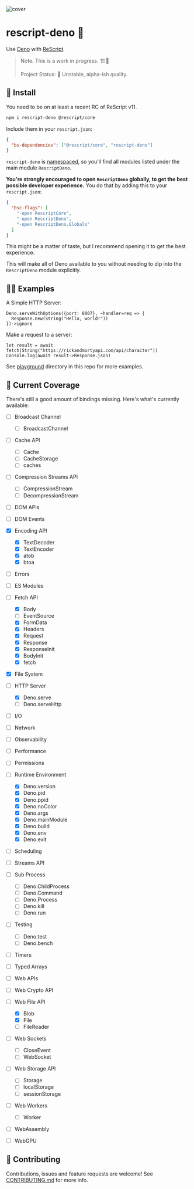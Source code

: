 ![cover](https://cdn.jsdelivr.net/gh/tsirysndr/rescript-deno@main/.github/images/cover.png)

# rescript-deno 🦕

Use [Deno](https://deno.com/) with [ReScript](https://rescript-lang.org/).

> Note: This is a work in progress. 🏗️🚧
>
> Project Status: 🐲 Unstable, alpha-ish quality.

## 🚚 Install

You need to be on at least a recent RC of ReScript v11.

```sh
npm i rescript-deno @rescript/core
```

Include them in your `rescript.json`:

```json
{
  "bs-dependencies": ["@rescript/core", "rescript-deno"]
}
```

`rescript-deno` is [namespaced](https://rescript-lang.org/docs/manual/latest/build-configuration#name-namespace), so you'll find all modules listed under the main module `RescriptDeno`.

**You're strongly encouraged to open `RescriptDeno` globally, to get the best possible developer experience.** You do that by adding this to your `rescript.json`:

```json
{
  "bsc-flags": [
    "-open RescriptCore",
    "-open RescriptDeno",
    "-open RescriptDeno.Globals"
  ]
}
```

This might be a matter of taste, but I recommend opening it to get the best experience.

This will make all of Deno available to you without needing to dip into the `RescriptDeno` module explicitly.

## 🧑‍🔬 Examples

A Simple HTTP Server:

```rescript
Deno.serveWithOptions({port: 8007}, ~handler=req => {
  Response.new(String("Hello, world!"))
})->ignore
```

Make a request to a server:

```rescript
let result = await fetch(String("https://rickandmortyapi.com/api/character"))
Console.log(await result->Response.json)
```

See [playground](playground) directory in this repo for more examples.

## 📑 Current Coverage

There's still a good amount of bindings missing. Here's what's currently available:

- [ ] Broadcast Channel
  - [ ] BroadcastChannel
- [ ] Cache API
  - [ ] Cache
  - [ ] CacheStorage
  - [ ] caches
- [ ] Compression Streams API
  - [ ] CompressionStream
  - [ ] DecompressionStream
- [ ] DOM APIs
- [ ] DOM Events
- [x] Encoding API
  - [x] TextDecoder
  - [x] TextEncoder
  - [x] atob
  - [x] btoa
- [ ] Errors
- [ ] ES Modules
- [ ] Fetch API
  - [x] Body
  - [ ] EventSource
  - [x] FormData
  - [x] Headers
  - [x] Request
  - [x] Response
  - [x] ResponseInit
  - [x] BodyInit
  - [x] fetch
- [x] File System
- [ ] HTTP Server
  - [x] Deno.serve
  - [ ] Deno.serveHttp
- [ ] I/O
- [ ] Network
- [ ] Observability
- [ ] Performance
- [ ] Permissions
- [ ] Runtime Environment
  - [x] Deno.version
  - [x] Deno.pid
  - [x] Deno.ppid
  - [x] Deno.noColor
  - [x] Deno.args
  - [x] Deno.mainModule
  - [x] Deno.build
  - [x] Deno.env
  - [x] Deno.exit
- [ ] Scheduling
- [ ] Streams API
- [ ] Sub Process
  - [ ] Deno.ChildProcess
  - [ ] Deno.Command
  - [ ] Deno.Process
  - [ ] Deno.kill
  - [ ] Deno.run 
- [ ] Testing
  - [ ] Deno.test
  - [ ] Deno.bench 
- [ ] Timers
- [ ] Typed Arrays
- [ ] Web APIs
- [ ] Web Crypto API
- [ ] Web File API
  - [x] Blob
  - [x] File
  - [ ] FileReader
- [ ] Web Sockets
  - [ ] CloseEvent
  - [ ] WebSocket
- [ ] Web Storage API
  - [ ] Storage
  - [ ] localStorage
  - [ ] sessionStorage
- [ ] Web Workers
  - [ ] Worker
- [ ] WebAssembly
- [ ] WebGPU


## 🤝 Contributing

Contributions, issues and feature requests are welcome!
See [CONTRIBUTING.md](CONTRIBUTING.md) for more info.